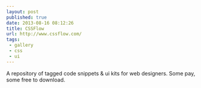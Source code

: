 ```yaml
---
layout: post
published: true
date: 2013-08-16 08:12:26
title: CSSFlow
url: http://www.cssflow.com/
tags: 
 - gallery
 - css
 - ui
---
```


A repository of tagged code snippets & ui kits for web designers. Some pay, some free to download.
